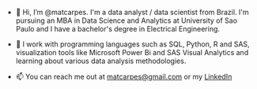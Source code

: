 - 👋 Hi, I’m @matcarpes. I'm a data analyst / data scientist from Brazil. I'm pursuing an MBA in Data Science and Analytics at University of Sao Paulo and I have a bachelor's degree in Electrical Engineering.

- 🌱 I work with programming languages such as SQL, Python, R and SAS, visualization tools like Microsoft Power Bi and SAS Visual Analytics and learning about various data analysis methodologies. 

- 📫 You can reach me out at [matcarpes@gmail.com](mailto:matcarpes@gmail.com) or my [LinkedIn](https://www.linkedin.com/in/matheus-carpes-proenca/?locale=en_US)

<!---
matcarpes/matcarpes is a ✨ special ✨ repository because its `README.md` (this file) appears on your GitHub profile.
You can click the Preview link to take a look at your changes.

- 👀 I’m interested in ...

- 💞️ I’m looking to collaborate on ...

--->
